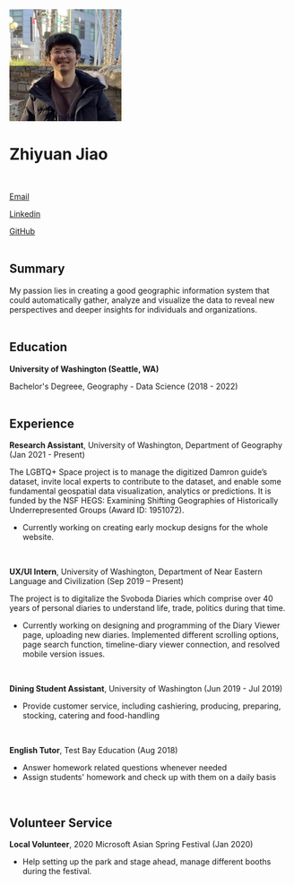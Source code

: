 <img src="./img/kerwin.jpg" width="200" height="200">

# Zhiyuan Jiao

<br>

[Email](zkjiao73@gmail.com)

[Linkedin](http://www.linkedin.com/in/zhiyuan-jiao-5a8795172)

[GitHub](https://github.com/Zhiyuan-Jiao)
<br>
<br>
## Summary

My passion lies in creating a good geographic information system that could automatically gather, analyze and visualize the data to reveal new perspectives and deeper insights for individuals and organizations.
<br>
<br>
## Education

**University of Washington (Seattle, WA)**

Bachelor's Degreee, Geography - Data Science
(2018 - 2022)
<br>
<br>
## Experience

**Research Assistant**, University of Washington, Department of Geography (Jan 2021 - Present)

The LGBTQ+ Space project is to manage the digitized Damron guide’s dataset, invite local experts to contribute to the dataset, and enable some fundamental geospatial data visualization, analytics or predictions. It is funded by the NSF HEGS: Examining Shifting Geographies of Historically Underrepresented Groups (Award ID: 1951072).
- Currently working on creating early mockup designs for the whole website.

<br>

**UX/UI Intern**, University of Washington, Department of Near Eastern Language and Civilization (Sep 2019 – Present)

The project is to digitalize the Svoboda Diaries which comprise over 40 years of personal diaries to understand life, trade, politics during that time.
- Currently working on designing and programming of the Diary Viewer page, uploading new diaries. Implemented different scrolling options, page search function, timeline-diary viewer connection, and resolved mobile version issues.

<br>

**Dining Student Assistant**, University of Washington (Jun 2019 - Jul 2019)

- Provide customer service, including cashiering, producing, preparing, stocking, catering and food-handling

<br>

**English Tutor**, Test Bay Education (Aug 2018)

- Answer homework related questions whenever needed
- Assign students' homework and check up with them on a daily basis

<br>

## Volunteer Service

**Local Volunteer**, 2020 Microsoft Asian Spring Festival (Jan 2020)

- Help setting up the park and stage ahead, manage different booths during the festival.